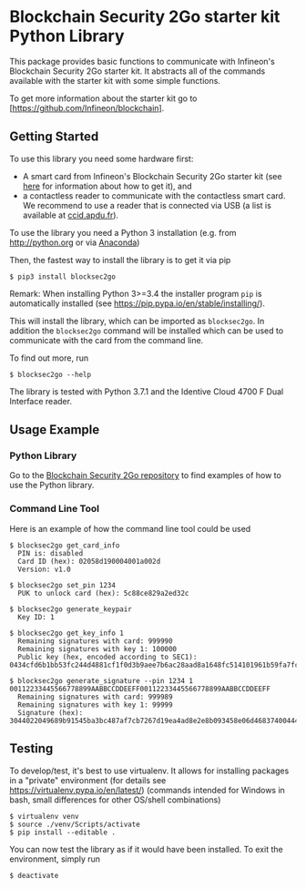# Blockchain Security 2Go starter kit Python Library

This package provides basic functions to communicate with Infineon's Blockchain Security 2Go 
starter kit. It abstracts all of the commands available with the starter kit with some simple 
functions. 

To get more information about the starter kit go to [https://github.com/Infineon/blockchain].

## Getting Started
To use this library you need some hardware first:
* A smart card from Infineon's Blockchain Security 2Go starter kit 
(see [here](https://www.infineon.com/blockchain) for information about how to get it), and
* a contactless reader to communicate with the contactless smart card. We recommend to use 
a reader that is connected via USB (a list is available at 
[ccid.apdu.fr](https://ccid.apdu.fr/select_readers/?features=contactless)). 

To use the library you need a Python 3 installation (e.g. from http://python.org or via [Anaconda](https://www.anaconda.com/))

Then, the fastest way to install the library is to get it via pip

    $ pip3 install blocksec2go

Remark: When installing Python 3>=3.4 the installer program `pip` is automatically installed (see https://pip.pypa.io/en/stable/installing/). 

This will install the library, which can be imported as `blocksec2go`.
In addition the `blocksec2go` command will be installed which can be used to communicate with 
the card from the command line.

To find out more, run

    $ blocksec2go --help

The library is tested with Python 3.7.1 and the Identive Cloud 4700 F Dual Interface reader.

## Usage Example
### Python Library
Go to the [Blockchain Security 2Go repository](https://github.com/Infineon/Blockchain/pc) to find examples of how to use the Python library.

### Command Line Tool
Here is an example of how the command line tool could be used

    $ blocksec2go get_card_info
      PIN is: disabled
	  Card ID (hex): 02058d190004001a002d
	  Version: v1.0

	$ blocksec2go set_pin 1234
	  PUK to unlock card (hex): 5c88ce829a2ed32c

	$ blocksec2go generate_keypair
	  Key ID: 1

	$ blocksec2go get_key_info 1
	  Remaining signatures with card: 999990
      Remaining signatures with key 1: 100000
      Public key (hex, encoded according to SEC1): 0434cfd6b1bb53fc244d4881cf1f0d3b9aee7b6ac28aad8a1648fc514101961b59fa7fc58751d0dc876589e467a63ed1582e240cd18b98d408470679418a647833

	$ blocksec2go generate_signature --pin 1234 1 00112233445566778899AABBCCDDEEFF00112233445566778899AABBCCDDEEFF
	  Remaining signatures with card: 999989
      Remaining signatures with key 1: 99999
      Signature (hex): 3044022049689b91545ba3bc487af7cb7267d19ea4ad8e2e8b093458e06d46837400444702207fe7cd2b6851049afe0f7c4ced0ef35bd9eb5d044c67ed95045b07a10641806c


## Testing

To develop/test, it's best to use virtualenv. It allows for installing packages
in a "private" environment (for details see https://virtualenv.pypa.io/en/latest/)
(commands intended for Windows in bash, small differences for other OS/shell combinations)

    $ virtualenv venv
    $ source ./venv/Scripts/activate
    $ pip install --editable .

You can now test the library as if it would have been installed.
To exit the environment, simply run

    $ deactivate
